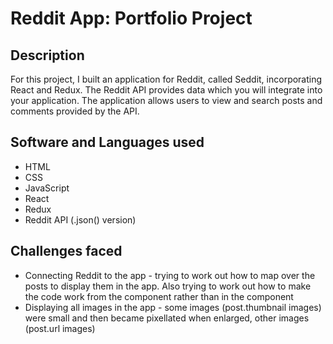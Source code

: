# Reddit App: Portfolio Project

## Description
​For this project, I built an application for Reddit, called Seddit, incorporating React and Redux. The Reddit API provides data which you will integrate into your application. The application allows users to view and search posts and comments provided by the API.

## Software and Languages used

- HTML
- CSS
- JavaScript
- React
- Redux
- Reddit API (.json() version)

## Challenges faced

- Connecting Reddit to the app - trying to work out how to map over the posts to display them in the app. Also trying to work out how to make the code work from the <Card/> component rather than in the <App/> component
- Displaying all images in the app - some images (post.thumbnail images) were small and then became pixellated when enlarged, other images (post.url images)